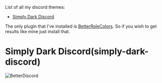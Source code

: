 List of all my discord themes:
- [Simply Dark Discord](#simply-dark-discord)

The only plugin that I've installed is [BetterRoleColors](https://github.com/rauenzi/BetterDiscordAddons/tree/master/Plugins/BetterRoleColors). So if you wish to get results like mine just install that.

# Simply Dark Discord(simply-dark-discord)
![BetterDiscord](https://i.imgur.com/4ifdv82.png)
